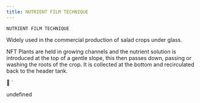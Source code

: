 ```yaml
---
title: NUTRIENT FILM TECHNIQUE
---
```

`NUTRIENT FILM TECHNIQUE`

Widely used in the commercial production of salad crops under glass.
  







NFT
Plants are held in growing channels and the nutrient solution is introduced at the top of a gentle slope, this then passes down, passing or washing the roots of the crop.  It is collected at the bottom and recirculated back to the header tank.


`

undefined